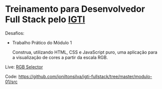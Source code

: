 # Treinamento para Desenvolvedor Full Stack pelo [IGTI](https://www.igti.com.br)

Desafios:

- Trabalho Prático do Módulo 1
  
  Construa, utilizando HTML, CSS e JavaScript puro, uma aplicação para a visualização de cores a partir da escala RGB.

Live: [RGB Selector](https://joniltonsilva.github.io/igti-fullstack/modulo-01/src/index)

Code: https://github.com/joniltonsilva/igti-fullstack/tree/master/modulo-01/src
